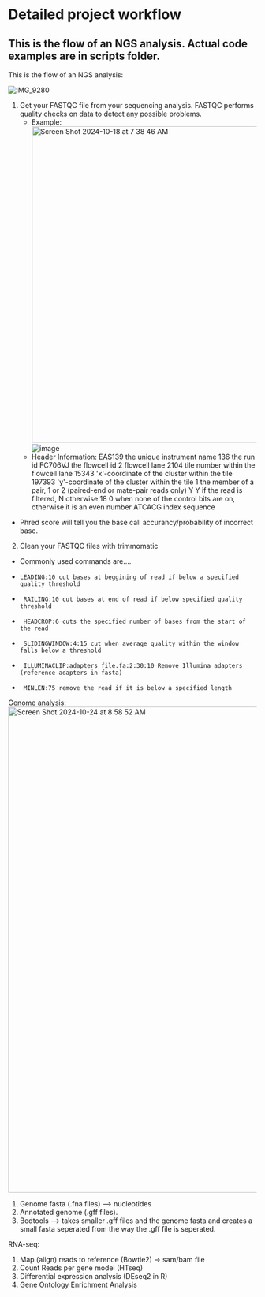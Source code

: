 # Detailed project workflow
## This is the flow of an NGS analysis. Actual code examples are in scripts folder.
This is the flow of an NGS analysis:

![IMG_9280](https://github.com/user-attachments/assets/f7efbb48-428e-419b-805b-ed3786e999b6)

1. Get your FASTQC file from your sequencing analysis. FASTQC performs quality checks on data to detect any possible problems.
   - Example: <img width="642" alt="Screen Shot 2024-10-18 at 7 38 46 AM" src="https://github.com/user-attachments/assets/f5361328-b28a-49c4-a35a-cc508b5a62c1">  ![image](https://github.com/user-attachments/assets/b2d7f028-66bb-41e7-bb52-e1e224b76f8d)
   - Header Information:
      EAS139 the unique instrument name 
      136 the run id 
      FC706VJ the flowcell id 
      2 flowcell lane 
      2104 tile number within the flowcell lane 
      15343 'x'-coordinate of the cluster within the tile
      197393 'y'-coordinate of the cluster within the tile 
      1 the member of a pair, 1 or 2 (paired-end or mate-pair reads only)
      Y Y if the read is filtered, N otherwise 
      18 0 when none of the control bits are on, otherwise it is an even number 
      ATCACG index sequence
  - Phred score will tell you the base call accurancy/probability of incorrect base.
2. Clean your FASTQC files with trimmomatic
  - Commonly used commands are….
  - 	LEADING:10 cut bases at beggining of read if below a specified quality threshold
  - 	 RAILING:10 cut bases at end of read if below specified quality threshold
  - 	 HEADCROP:6 cuts the specified number of bases from the start of the read
  - 	 SLIDINGWINDOW:4:15 cut when average quality within the window falls below a threshold
  - 	 ILLUMINACLIP:adapters_file.fa:2:30:10 Remove Illumina adapters (reference adapters in fasta)
  - 	 MINLEN:75 remove the read if it is below a specified length
Genome analysis:
<img width="986" alt="Screen Shot 2024-10-24 at 8 58 52 AM" src="https://github.com/user-attachments/assets/c2f22aaa-d0db-46f1-987e-9e060d9eb29d">
1. Genome fasta (.fna files) --> nucleotides
2. Annotated genome (.gff files).
3. Bedtools --> takes smaller .gff files and the genome fasta and creates a small fasta seperated from the way the .gff file is seperated.

RNA-seq:
1. Map (align) reads to reference (Bowtie2) -> sam/bam file
2. Count Reads per gene model (HTseq)
3. Differential expression analysis (DEseq2 in R)
4. Gene Ontology Enrichment Analysis

 

